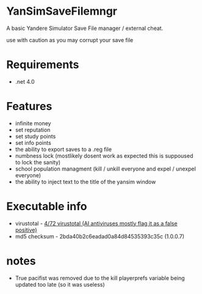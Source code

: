 # YanSimSaveFilemngr
A basic Yandere Simulator Save File manager / external cheat.

use with caution as you may corrupt your save file

# Requirements 
* .net 4.0

# Features

* infinite money
* set reputation
* set study points
* set info points
* the ability to export saves to a .reg file
* numbness lock (mostlikely dosent work as expected this is suppoused to lock the sanity)
* school population managment (kill / unkill everyone and expel / unexpel everyone)
* the ability to inject text to the title of the yansim window

# Executable info

* virustotal - <a href="https://www.virustotal.com/gui/file-analysis/MmJkYTQwYjJjNmVhZGFkMGE4NGQ4NDUzNTM5M2MzNWM6MTcwODk3ODAzNg==">4/72 virustotal (AI antiviruses mostly flag it as a false positive)</a>
* md5 checksum - 2bda40b2c6eadad0a84d84535393c35c (1.0.0.7)

# notes

* True pacifist was removed due to the kill playerprefs variable being updated too late (so it was useless)
